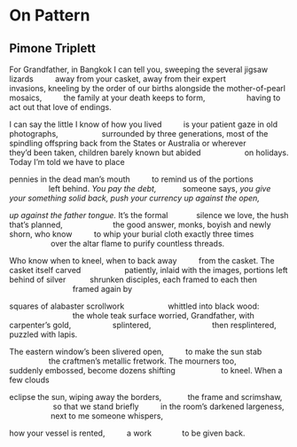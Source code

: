# On Pattern
## Pimone Triplett
For Grandfather, in Bangkok
I can tell you, sweeping the several jigsaw lizards
         away from your casket, away from their expert
                   invasions, kneeling by the order of our births
alongside the mother-of-pearl mosaics,
         the family at your death keeps to form,
                  having to act out that love of endings.

I can say the little I know of how you lived
         is your patient gaze in old photographs,
                   surrounded by three generations, most of the spindling
offspring back from the States or Australia or wherever
          they’d been taken, children barely known but abided
                   on holidays. Today I’m told we have to place

pennies in the dead man’s mouth
         to remind us of the portions
                  left behind.
 _You pay the debt,_
           someone says, _you give your something solid back,_
 _push your currency up against the open,_

 _up against the father tongue._ It’s the formal
            silence we love, the hush that’s planned,
                      the good answer,
monks, boyish and newly shorn, who know
         to whip your burial cloth exactly three times
                   over the altar flame to purify countless threads.

Who know when to kneel, when to back away
         from the casket. The casket itself carved
                   patiently, inlaid with the images,
portions left behind of silver
          shrunken disciples, each framed to each then
                             framed again by

squares of alabaster scrollwork
                   whittled into black wood:
                             the whole teak surface worried,
Grandfather, with carpenter’s gold,
                  splintered,
                           then resplintered, puzzled with lapis.

The eastern window’s been slivered open,
         to make the sun stab
                  the craftmen’s metallic fretwork.
The mourners too,
           suddenly embossed, become dozens shifting
                    to kneel. When a few clouds

eclipse the sun, wiping away the borders,
           the frame and scrimshaw,
                    so that we stand
briefly
         in the room’s darkened largeness,
                   next to me someone whispers,

how your vessel is rented,
         a work
             to be given back.